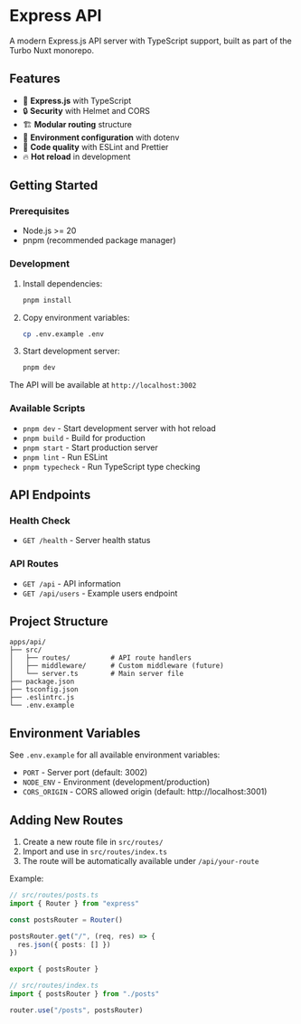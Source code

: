 # Express API

A modern Express.js API server with TypeScript support, built as part of the Turbo Nuxt monorepo.

## Features

- 🚀 **Express.js** with TypeScript
- 🔒 **Security** with Helmet and CORS
- 🏗️ **Modular routing** structure
- 🔧 **Environment configuration** with dotenv
- 🧹 **Code quality** with ESLint and Prettier
- 🔥 **Hot reload** in development

## Getting Started

### Prerequisites

- Node.js >= 20
- pnpm (recommended package manager)

### Development

1. Install dependencies:

   ```bash
   pnpm install
   ```

2. Copy environment variables:

   ```bash
   cp .env.example .env
   ```

3. Start development server:
   ```bash
   pnpm dev
   ```

The API will be available at `http://localhost:3002`

### Available Scripts

- `pnpm dev` - Start development server with hot reload
- `pnpm build` - Build for production
- `pnpm start` - Start production server
- `pnpm lint` - Run ESLint
- `pnpm typecheck` - Run TypeScript type checking

## API Endpoints

### Health Check

- `GET /health` - Server health status

### API Routes

- `GET /api` - API information
- `GET /api/users` - Example users endpoint

## Project Structure

```
apps/api/
├── src/
│   ├── routes/          # API route handlers
│   ├── middleware/      # Custom middleware (future)
│   └── server.ts        # Main server file
├── package.json
├── tsconfig.json
├── .eslintrc.js
└── .env.example
```

## Environment Variables

See `.env.example` for all available environment variables:

- `PORT` - Server port (default: 3002)
- `NODE_ENV` - Environment (development/production)
- `CORS_ORIGIN` - CORS allowed origin (default: http://localhost:3001)

## Adding New Routes

1. Create a new route file in `src/routes/`
2. Import and use in `src/routes/index.ts`
3. The route will be automatically available under `/api/your-route`

Example:

```typescript
// src/routes/posts.ts
import { Router } from "express"

const postsRouter = Router()

postsRouter.get("/", (req, res) => {
  res.json({ posts: [] })
})

export { postsRouter }
```

```typescript
// src/routes/index.ts
import { postsRouter } from "./posts"

router.use("/posts", postsRouter)
```
